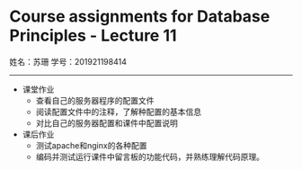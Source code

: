 # Course assignments for Database Principles - Lecture 11

姓名：苏珊
学号：201921198414

---
- 课堂作业
   * 查看自己的服务器程序的配置文件
   * 阅读配置文件中的注释，了解种配置的基本信息
   * 对比自己的服务器配置和课件中配置说明
- 课后作业
   - 测试apache和nginx的各种配置
   - 编码并测试运行课件中留言板的功能代码，并熟练理解代码原理。






